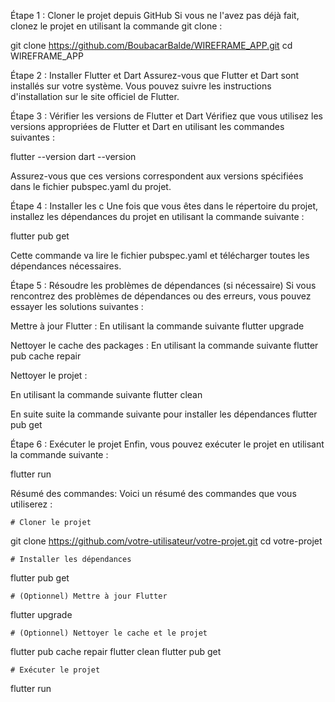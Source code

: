 Étape 1 : Cloner le projet depuis GitHub
Si vous ne l'avez pas déjà fait, clonez le projet en utilisant la commande git clone :

  git clone https://github.com/BoubacarBalde/WIREFRAME_APP.git
  cd WIREFRAME_APP

Étape 2 : Installer Flutter et Dart
Assurez-vous que Flutter et Dart sont installés sur votre système. Vous pouvez suivre les instructions d'installation sur le site officiel de Flutter.

Étape 3 : Vérifier les versions de Flutter et Dart
Vérifiez que vous utilisez les versions appropriées de Flutter et Dart en utilisant les commandes suivantes :

  flutter --version
  dart --version
  
  Assurez-vous que ces versions correspondent aux versions spécifiées dans le fichier pubspec.yaml du projet.

Étape 4 : Installer les c
Une fois que vous êtes dans le répertoire du projet, installez les dépendances du projet en utilisant la commande suivante :

  flutter pub get
  
  Cette commande va lire le fichier pubspec.yaml et télécharger toutes les dépendances nécessaires.

Étape 5 : Résoudre les problèmes de dépendances (si nécessaire)
Si vous rencontrez des problèmes de dépendances ou des erreurs, vous pouvez essayer les solutions suivantes :

Mettre à jour Flutter : En utilisant la commande suivante
  flutter upgrade

Nettoyer le cache des packages : En utilisant la commande suivante
  flutter pub cache repair

Nettoyer le projet : 

  En utilisant la commande suivante
  flutter clean

  En suite suite la commande suivante pour installer les dépendances
  flutter pub get

Étape 6 : Exécuter le projet
Enfin, vous pouvez exécuter le projet en utilisant la commande suivante :

  flutter run


Résumé des commandes:
Voici un résumé des commandes que vous utiliserez :

    # Cloner le projet
   git clone https://github.com/votre-utilisateur/votre-projet.git
   cd votre-projet

    # Installer les dépendances
   flutter pub get

    # (Optionnel) Mettre à jour Flutter
   flutter upgrade

    # (Optionnel) Nettoyer le cache et le projet
   flutter pub cache repair
   flutter clean
   flutter pub get

    # Exécuter le projet
   flutter run







